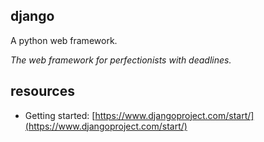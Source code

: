 ## django

A python web framework.

_The web framework for perfectionists with deadlines._
## resources
- Getting started: [https://www.djangoproject.com/start/](https://www.djangoproject.com/start/)
